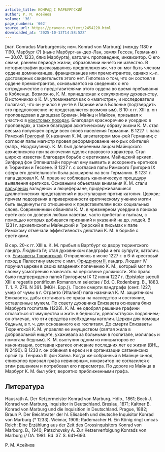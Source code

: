 ```yaml
---
article_title: КОНРАД I МАРБУРГСКИЙ
author: Р. М. Асейнов
volume: '36'
page_numbers: '662'
source_url: https://pravenc.ru/text/2454220.html
downloaded_at: '2025-10-13T14:58:52Z'
---
```


[лат. Conradus Marburgensis; нем. Konrad
von Marburg] (между 1180 и 1190, Марбург (?) (ныне Марбург-ан-дер-Лан, земля Гессен, Германия) — 30.07. 1233, близ Марбурга), католич. проповедник, инквизитор. О его семье, раннем периоде жизни, образовании ничего не известно. В историографии высказывались предположения, что
он мог быть членом ордена доминиканцев, францисканцев или премонтрантов, однако к.-л. достоверных свидетельств этого нет. Гипотеза о том, что он состоял в ордене премонтрантов, основывается на сведениях о его сотрудничестве с представителями этого ордена во время
пребывания в Кобленце. Возможно, К. М. принадлежал к секулярному духовенству. В источниках о К. М. упоминается как о «магистре», и исследователи полагают, что он учился в ун-те в Париже или в Болонье (подтвердить это предположение не представляется возможным). В 10-х гг. XIII в. он проповедовал в диоцезах Бремен, Майнц и Майсен, призывал к участию в [крестовых походах](<https://pravenc.ru/text/крестовых походах.html>). Благодаря красноречию и усердию в проповедях, а также благодаря аскетическому образу жизни К. М. стал весьма популярен среди всех слоев населения Германии. В 1227 г. папа Римский [Григорий IX](<https://pravenc.ru/text/Григорий IX.html>) назначил К. М. визитатором мон-рей Германии; с согласия папы магистр провел реформирование нек-рых обителей (напр., Нордхаузена). К. М. был доверенным лицом Майнцского архиепископа при заключении сделок правового характера. Стал широко известен благодаря борьбе с еретиками. Майнцский архиеп. Зигфрид фон Эппенштайн поручил ему выявить и искоренить еретиков в Тюрингии и Гессене. В 1227 г. с согласия папы Римского Григория IX сфера его деятельности была расширена
на всю Германию. В 1231 г. папа даровал К. М. право не соблюдать каноническую процедуру выявления еретиков. Основными объектами внимания К. М. стали [вальденсы](https://pravenc.ru/text/вальденсы.html) вальденсы и люцефериане, придерживавшиеся дуалистических представлений и выступавшие против католич. Церкви; причем подозрения в приверженности еретическому учению могли быть выдвинуты по отношению
к представителям всех социальных слоев. Современники обвиняли К. М. в чрезмерном усердии в поисках еретиков: он доверял любым наветам, часто прибегал к пыткам, с помощью которых добивался признаний и указаний на др. людей. В 1231 г. архиепископы Майнцский и Трирский
в письмах к папе Римскому отмечали эффективность действий К. М. в борьбе с еретиками.

В сер. 20-х гг. XIII в. К. М. прибыл в Вартбург ко двору тюрингского ландгр. Людвига IV; стал духовником ландграфа и его супруги, католич. св. [Елизаветы Тюрингской](<https://pravenc.ru/text/Елизаветы Тюрингской.html>). Отправляясь в июне 1227 г. в 6-й крестовый поход в Палестину вместе с имп. [Фридрихом II](<https://pravenc.ru/text/Фридрихом II.html>), ландгр. Людвиг IV поручил церкви в своих владениях попечению К. М., который мог по своему усмотрению назначать на церковные должности. Это право было подтверждено папой Григорием IX 12 июня 1227 г. (Epistolæ sæculi XIII e regestis pontificum Romanorum selectae / Ed. C. Rodenberg. B., 1883. T. 1. P. 276. N 361. (MGH. Epp.)). После смерти ландграфа (сент. 1227;
умер от чумы в г. Отранто (Италия)) папа назначил К. М. защитником Елизаветы, дабы отстаивать ее права на наследство и состояние, оставленные мужем. По совету духовника Елизавета основала близ Марбурга госпиталь (1228). К. М. не одобрял решение графини отказаться от имущества и жить в бедности, довольствуясь подаянием; он отмечал, что эти средства необходимы католич. Церкви для помощи бедным, в т. ч. для основанного ею госпиталя. До смерти Елизаветы Тюрингской К. М. управлял ее имуществом (святая жила в добровольной нищете, ухаживала за больными в госпитале, молилась и помогала бедным). К. М. выступил одним из инициаторов ее канонизации, составив краткое описание последних лет ее жизни (BHL, N 2490). В 1233 г. он обвинил в ереси и в организации сатанинских оргий гр. Генриха III фон Зайна. Когда же собранный в Майнце синод епископов признал графа невиновным, инквизитор не согласился с этим решением и потребовал его пересмотра. По дороге из Майнца в Марбург К. М. был убит, вероятно приближенными графа.

## Литература

Hausrath A. Der Ketzermeister Konrad von Marburg. Hdlb., 1861; Beck J. Konrad von Marburg, Inquisitor in Deutschland. Breslau, 1871; Kaltner B. Konrad von Marburg und die Inquisition in Deutschland. Prague, 1882; Braun P. Der Beichtvater der hl. Elisabeth und deutsche
Inquisitor Konrad von Marburg († 1233). Weimar, 1909; Rademacher H. Ein König ringt umcas Reich: Eine Erzählung aus der Zeit des Grossinquisitors Konrad von Marburg. B., 1940; Patschovsky A. Zur Ketzerverfolgung Konrads von Marburg // DA. 1981. Bd. 37. S. 641–693.

Р. М. Асейнов

